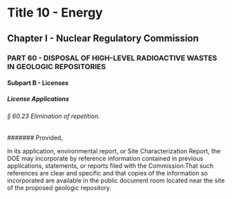 
# Title 10 - Energy
## Chapter I - Nuclear Regulatory Commission
### PART 60 - DISPOSAL OF HIGH-LEVEL RADIOACTIVE WASTES IN GEOLOGIC REPOSITORIES
#### Subpart B - Licenses
##### License Applications
###### § 60.23 Elimination of repetition.
####### Provided,

In its application, environmental report, or Site Characterization Report, the DOE may incorporate by reference information contained in previous applications, statements, or reports filed with the Commission:That such references are clear and specific and that copies of the information so incorporated are available in the public document room located near the site of the proposed geologic repository.
